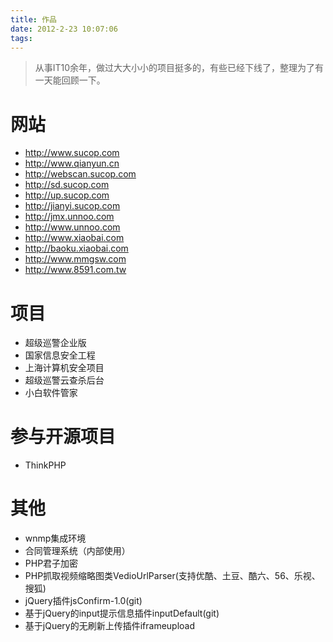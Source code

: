 ```yaml
---
title: 作品
date: 2012-2-23 10:07:06
tags:
---
```

> 从事IT10余年，做过大大小小的项目挺多的，有些已经下线了，整理为了有一天能回顾一下。
<!--more-->
# 网站

- http://www.sucop.com
- http://www.qianyun.cn
- http://webscan.sucop.com
- http://sd.sucop.com
- http://up.sucop.com
- http://jianyi.sucop.com
- http://jmx.unnoo.com
- http://www.unnoo.com
- http://www.xiaobai.com
- http://baoku.xiaobai.com
- http://www.mmgsw.com
- http://www.8591.com.tw

# 项目

- 超级巡警企业版
- 国家信息安全工程
- 上海计算机安全项目
- 超级巡警云查杀后台
- 小白软件管家

# 参与开源项目

- ThinkPHP

# 其他

- wnmp集成环境
- 合同管理系统（内部使用）
- PHP君子加密
- PHP抓取视频缩略图类VedioUrlParser(支持优酷、土豆、酷六、56、乐视、搜狐)
- jQuery插件jsConfirm-1.0(git)
- 基于jQuery的input提示信息插件inputDefault(git)
- 基于jQuery的无刷新上传插件iframeupload